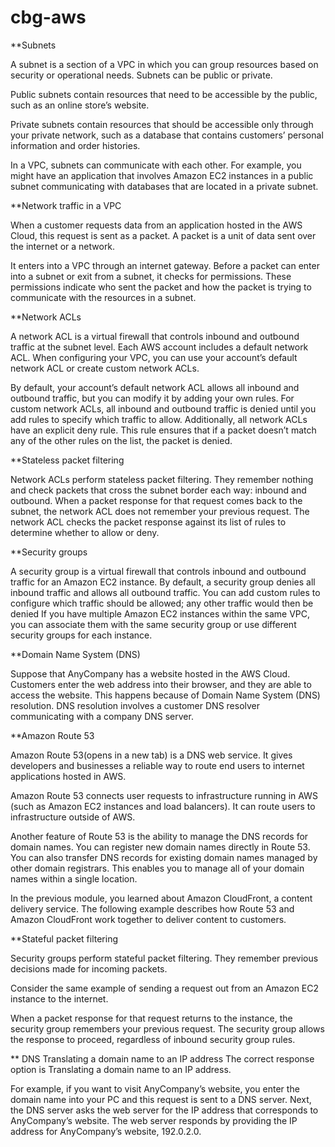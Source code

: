 # cbg-aws

**Subnets

A subnet is a section of a VPC in which you can group resources based on security or operational needs. Subnets can be public or private. 

Public subnets contain resources that need to be accessible by the public, such as an online store’s website.

Private subnets contain resources that should be accessible only through your private network, such as a database that contains customers’ personal information and order histories. 

In a VPC, subnets can communicate with each other. For example, you might have an application that involves Amazon EC2 instances in a public subnet communicating with databases that are located in a private subnet.


**Network traffic in a VPC

When a customer requests data from an application hosted in the AWS Cloud, this request is sent as a packet. A packet is a unit of data sent over the internet or a network. 

It enters into a VPC through an internet gateway. Before a packet can enter into a subnet or exit from a subnet, it checks for permissions. These permissions indicate who sent the packet and how the packet is trying to communicate with the resources in a subnet.


**Network ACLs

A network ACL is a virtual firewall that controls inbound and outbound traffic at the subnet level.
Each AWS account includes a default network ACL. When configuring your VPC, you can use your account’s default network ACL or create custom network ACLs. 

By default, your account’s default network ACL allows all inbound and outbound traffic, but you can modify it by adding your own rules. For custom network ACLs, all inbound and outbound traffic is denied until you add rules to specify which traffic to allow. Additionally, all network ACLs have an explicit deny rule. This rule ensures that if a packet doesn’t match any of the other rules on the list, the packet is denied. 

**Stateless packet filtering

Network ACLs perform stateless packet filtering. They remember nothing and check packets that cross the subnet border each way: inbound and outbound. 
When a packet response for that request comes back to the subnet, the network ACL does not remember your previous request. The network ACL checks the packet response against its list of rules to determine whether to allow or deny.

**Security groups

A security group is a virtual firewall that controls inbound and outbound traffic for an Amazon EC2 instance.
By default, a security group denies all inbound traffic and allows all outbound traffic. You can add custom rules to configure which traffic should be allowed; any other traffic would then be denied
If you have multiple Amazon EC2 instances within the same VPC, you can associate them with the same security group or use different security groups for each instance.

**Domain Name System (DNS)

Suppose that AnyCompany has a website hosted in the AWS Cloud. Customers enter the web address into their browser, and they are able to access the website. This happens because of Domain Name System (DNS) resolution. DNS resolution involves a customer DNS resolver communicating with a company DNS server.

**Amazon Route 53

Amazon Route 53(opens in a new tab) is a DNS web service. It gives developers and businesses a reliable way to route end users to internet applications hosted in AWS. 

Amazon Route 53 connects user requests to infrastructure running in AWS (such as Amazon EC2 instances and load balancers). It can route users to infrastructure outside of AWS.

Another feature of Route 53 is the ability to manage the DNS records for domain names. You can register new domain names directly in Route 53. You can also transfer DNS records for existing domain names managed by other domain registrars. This enables you to manage all of your domain names within a single location.

In the previous module, you learned about Amazon CloudFront, a content delivery service. The following example describes how Route 53 and Amazon CloudFront work together to deliver content to customers.

**Stateful packet filtering

Security groups perform stateful packet filtering. They remember previous decisions made for incoming packets.

Consider the same example of sending a request out from an Amazon EC2 instance to the internet. 

When a packet response for that request returns to the instance, the security group remembers your previous request. The security group allows the response to proceed, regardless of inbound security group rules.

** DNS 
Translating a domain name to an IP address
The correct response option is Translating a domain name to an IP address.

For example, if you want to visit AnyCompany’s website, you enter the domain name into your PC and this request is sent to a DNS server. Next, the DNS server asks the web server for the IP address that corresponds to AnyCompany’s website. The web server responds by providing the IP address for AnyCompany’s website, 192.0.2.0.
